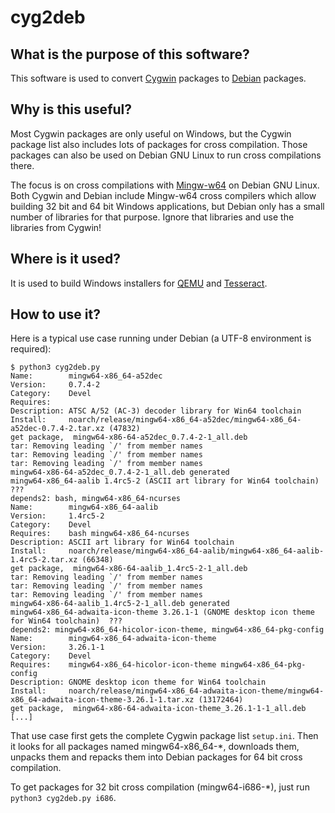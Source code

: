 # cyg2deb

## What is the purpose of this software?
This software is used to convert [Cygwin](https://cygwin.com/) packages to [Debian](https://www.debian.org/) packages.

## Why is this useful?
Most Cygwin packages are only useful on Windows, but the Cygwin package list also includes lots of packages for cross compilation.
Those packages can also be used on Debian GNU Linux to run cross compilations there.

The focus is on cross compilations with [Mingw-w64](https://mingw-w64.org/) on Debian GNU Linux.
Both Cygwin and Debian include Mingw-w64 cross compilers which allow building 32 bit and 64 bit Windows applications,
but Debian only has a small number of libraries for that purpose. Ignore that libraries and use the libraries from Cygwin!

## Where is it used?
It is used to build Windows installers for [QEMU](https://www.qemu.org/) and [Tesseract](https://github.com/tesseract-ocr/tesseract/).

## How to use it?
Here is a typical use case running under Debian (a UTF-8 environment is required):

    $ python3 cyg2deb.py
    Name:        mingw64-x86_64-a52dec
    Version:     0.7.4-2
    Category:    Devel
    Requires:
    Description: ATSC A/52 (AC-3) decoder library for Win64 toolchain
    Install:     noarch/release/mingw64-x86_64-a52dec/mingw64-x86_64-a52dec-0.7.4-2.tar.xz (47832)
    get package,  mingw64-x86-64-a52dec_0.7.4-2-1_all.deb
    tar: Removing leading `/' from member names
    tar: Removing leading `/' from member names
    tar: Removing leading `/' from member names
    mingw64-x86-64-a52dec_0.7.4-2-1_all.deb generated
    mingw64-x86_64-aalib 1.4rc5-2 (ASCII art library for Win64 toolchain)  ???
    depends2: bash, mingw64-x86_64-ncurses
    Name:        mingw64-x86_64-aalib
    Version:     1.4rc5-2
    Category:    Devel
    Requires:    bash mingw64-x86_64-ncurses
    Description: ASCII art library for Win64 toolchain
    Install:     noarch/release/mingw64-x86_64-aalib/mingw64-x86_64-aalib-1.4rc5-2.tar.xz (66348)
    get package,  mingw64-x86-64-aalib_1.4rc5-2-1_all.deb
    tar: Removing leading `/' from member names
    tar: Removing leading `/' from member names
    tar: Removing leading `/' from member names
    mingw64-x86-64-aalib_1.4rc5-2-1_all.deb generated
    mingw64-x86_64-adwaita-icon-theme 3.26.1-1 (GNOME desktop icon theme for Win64 toolchain)  ???
    depends2: mingw64-x86_64-hicolor-icon-theme, mingw64-x86_64-pkg-config
    Name:        mingw64-x86_64-adwaita-icon-theme
    Version:     3.26.1-1
    Category:    Devel
    Requires:    mingw64-x86_64-hicolor-icon-theme mingw64-x86_64-pkg-config
    Description: GNOME desktop icon theme for Win64 toolchain
    Install:     noarch/release/mingw64-x86_64-adwaita-icon-theme/mingw64-x86_64-adwaita-icon-theme-3.26.1-1.tar.xz (13172464)
    get package,  mingw64-x86-64-adwaita-icon-theme_3.26.1-1-1_all.deb
    [...]

That use case first gets the complete Cygwin package list `setup.ini`.
Then it looks for all packages named mingw64-x86_64-*, downloads them,
unpacks them and repacks them into Debian packages for 64 bit cross compilation.

To get packages for 32 bit cross compilation (mingw64-i686-*),
just run `python3 cyg2deb.py i686`.
